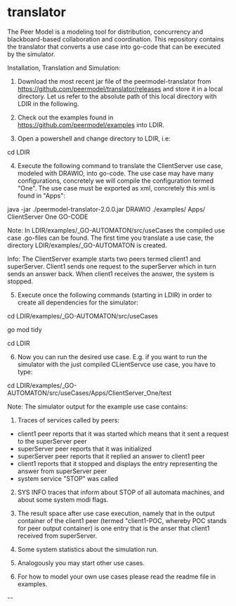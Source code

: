 # translator 
The Peer Model is a modeling tool for distribution, concurrency and blackboard-based collaboration and coordination.
This repository contains the translator that converts a use case into go-code that can be executed by the simulator.

Installation, Translation and Simulation:

1) Download the most recent jar file of the peermodel-translator from https://github.com/peermodel/translator/releases and store it in a local directory. Let us refer to the absolute path of this local directory with LDIR in the following.

2) Check out the examples found in https://github.com/peermodel/examples into LDIR.

3) Open a powershell and change directory to LDIR, i.e:

  cd LDIR

4) Execute the following command to translate the ClientServer use case, modeled with DRAWIO, into go-code. The use case may have many configurations, concretely we will compile the configuration termed "One". The use case must be exported as xml, concretely this xml is found in "Apps":  

  java -jar ./peermodel-translator-2.0.0.jar DRAWIO ./examples/ Apps/ ClientServer One GO-CODE
  
  Note: In LDIR/examples/_GO-AUTOMATON/src/useCases the compiled use case .go-files can be found. The first time you translate a use case, the directory LDIR/examples/_GO-AUTOMATON is created.
  
  Info: The ClientServer example starts two peers termed client1 and superServer. Client1 sends one request to the superServer which in turn sends an answer back. When client1 receives the answer, the system is stopped.

5) Execute once the following commands (starting in LDIR) in order to create all dependencies for the simulator:

  cd LDIR/examples/_GO-AUTOMATON/src/useCases
  
  go mod tidy
  
  cd LDIR

6) Now you can run the desired use case. E.g. if you want to run the simulator with the just compiled CLientServce use case, you have to type:

  cd LDIR/examples/_GO-AUTOMATON/src/useCases/Apps/ClientServer_One/test
  
  Note: The simulator output for the example use case contains:
  1) Traces of services called by peers:
  - client1 peer reports that it was started which means that it sent a request to the superServer peer
  - superServer peer reports that it was initialized
  - superServer peer reports that it replied an answer to client1 peer
  - client1 reports that it stopped and displays the entry representing the answer from superServer peer
  - system service "STOP" was called
  2) SYS INFO traces that inform about STOP of all automata machines, and about some system modi flags.
  3) The result space after use case execution, namely that in the output container of the client1 peer (termed "client1-POC, whereby POC stands for peer output container) is one entry that is the anser that client1 received from superServer.
  4) Some system statistics about the simulation run.
	
7) Analogously you may start other use cases.
	
8) For how to model your own use cases please read the readme file in examples.

--
